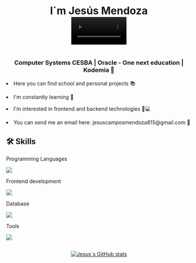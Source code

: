 <h1 align="center"> I´m Jesús Mendoza 
<br>
<video align="center" width="150" heigth="150" src="robot-hello.gif" autoplay></video> 
<h1>

<h3 align="center"> Computer Systems CESBA | Oracle - One next education | Kodemia 🧡 </h3>
<p> <li> Here you can find school and personal projects 📚 <p>
<p> <li> I'm constantly learning 🚀 <p>
<p> <li> I'm interested in frontend and backend technologies 🎨💻<p>
<p> <li> You can send me an email here: jesuscamposmendoza815@gmail.com 💌 <p>


## 🛠 Skills

<p> Programming Languages </p>
<a href="https://skillicons.dev">
    <img src="https://skillicons.dev/icons?i=nodejs,java" />
</a>

<p> Frontend development </p>
<a href="https://skillicons.dev">
    <img src="https://skillicons.dev/icons?i=html,css,sass,bootstrap" />
</a>

<p> Database </p>
<a href="https://skillicons.dev">
    <img src="https://skillicons.dev/icons?i=mysql" />
</a>

<p> Tools </p>
<a href="https://skillicons.dev">
    <img src="https://skillicons.dev/icons?i=git,github" />
</a>

##

<div align="center">

[![Jesus´s GitHub stats](https://github-readme-stats.vercel.app/api?username=jesusmendoza815&theme=radical&show_icons=true)](https://github.com/anuraghazra/github-readme-stats)

</div>
